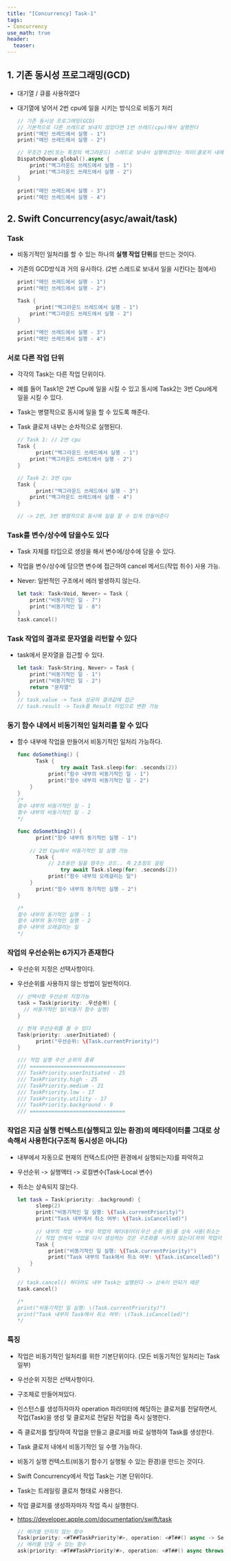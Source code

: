 ```yaml
---
title: "[Concurrency] Task-1"
tags: 
- Concurrency
use_math: true
header: 
  teaser: 
---
```


## 1. 기존 동시성 프로그래밍(GCD)

- 대기열 / 큐를 사용하였다
- 대기열에 넣어서 2번 cpu에 일을 시키는 방식으로 비동기 처리

  ```swift
  // 기존 동시성 프로그래밍(GCD)
  // 기본적으로 다른 쓰레드로 보내지 않았다면 1번 쓰레드(cpu)에서 실행한다
  print("메인 쓰레드에서 실행 - 1")
  print("메인 쓰레드에서 실행 - 2")
  
  // 무조건 2번(또는 특정의 백그라운드) 스레드로 보내서 실행하겠다는 의미(클로저 내에서는 순차적 실행) 
  DispatchQueue.global().async {
      print("백그라운드 쓰레드에서 실행 - 1")
      print("백그라운드 쓰레드에서 실행 - 2")
  }
  
  print("메인 쓰레드에서 실행 - 3")
  print("메인 쓰레드에서 실행 - 4")
  ```

## 2. Swift Concurrency(asyc/await/task)

### Task

- 비동기적인 일처리를 할 수 있는 하나의 **실행 작업 단위**를 만드는 것이다.
- 기존의 GCD방식과 거의 유사하다. (2번 스레드로 보내서 일을 시킨다는 점에서)

  ```swift
  print("메인 쓰레드에서 실행 - 1")
  print("메인 쓰레드에서 실행 - 2")
  
  Task {
  		print("백그라운드 쓰레드에서 실행 - 1")
      print("백그라운드 쓰레드에서 실행 - 2")
  }
  
  print("메인 쓰레드에서 실행 - 3")
  print("메인 쓰레드에서 실행 - 4") 
  ```

### 서로 다른 작업 단위

- 각각의 Task는 다른 작업 단위이다.
- 예를 들어 Task1은 2번 Cpu에 일을 시킬 수 있고 동시에 Task2는 3번 Cpu에게 일을 시킬 수 있다.
- Task는 병렬적으로 동시에 일을 할 수 있도록 해준다.
- Task 클로저 내부는 순차적으로 실행된다.

  ```swift
  // Task 1: // 2번 cpu
  Task {
  		print("백그라운드 쓰레드에서 실행 - 1")
      print("백그라운드 쓰레드에서 실행 - 2")
  }
  
  // Task 2: 3번 cpu
  Task {
  		print("백그라운드 쓰레드에서 실행 - 3")
      print("백그라운드 쓰레드에서 실행 - 4")
  }
  
  // -> 2번, 3번 병렬적으로 동시에 일을 할 수 있게 만들어준다
  
  ```

### Task를 변수/상수에 담을수도 있다

- Task 자체를 타입으로 생성을 해서 변수에/상수에 담을 수 있다.
- 작업을 변수/상수에 담으면 변수에 접근하여 cancel 메서드(작업 취수) 사용 가능.
- Never: 일반적인 구조에서 에러 발생하지 않는다.

  ```swift
  let task: Task<Void, Never> = Task {
      print("비동기적인 일 - 7")
      print("비동기적인 일 - 8")
  }
  task.cancel()
  ```

### Task 작업의 결과로 문자열을 리턴할 수 있다

- task에서 문자열을 접근할 수 있다.

  ```swift
  let task: Task<String, Never> = Task {
      print("비동기적인 일 - 1")
      print("비동기적인 일 - 2")
      return "문자열"
  }
  // task.value -> Task 성공의 결과값에 접근
  // task.result -> Task를 Result 타입으로 변환 가능
  ```

### 동기 함수 내에서 비동기적인 일처리를 할 수 있다

- 함수 내부에 작업을 만들어서 비동기적인 일처리 가능하다.

  ```swift
  func doSomething() {
  		Task {
  				try await Task.sleep(for: .seconds(2))
        	print("함수 내부의 비동기적인 일 - 1")
        	print("함수 내부의 비동기적인 일 - 2")
      }
  }
  /*
  함수 내부의 비동기적인 일 - 1
  함수 내부의 비동기적인 일 - 2
  */
  
  func doSomething2() {
  		print("함수 내부의 동기적인 실행 - 1")
      
      // 2번 Cpu에서 비동기적인 일 실행 가능
    	Task {
        	// 2초동안 일을 멈추는 코드.. 즉 2초정도 걸림
  				try await Task.sleep(for: .seconds(2))
        	print("함수 내부의 오래걸리는 일")
      }
    	print("함수 내부의 동기적인 실행 - 2")
  }
  
  /*
  함수 내부의 동기적인 실행 - 1
  함수 내부의 동기적인 실행 - 2
  함수 내부의 오래걸리는 일
  */
  ```


### 작업의 우선순위는 6가지가 존재한다

- 우선순위 지정은 선택사항이다.
- 우선순위를 사용하지 않는 방법이 일반적이다.

  ```swift
  // 선택사항 우선순위 지정가능
  task = Task(priority: .우선순위) {
    // 비동기적인 일(비동기 함수 실행)
  }
  
  // 현재 우선순위를 볼 수 있다
  Task(priority: .userInitiated) {
    	print("우선순위: \(Task.currentPriority)")
  }
  
  /// 작업 실행 우선 순위의 종류
  /// ===============================
  /// TaskPriority.userInitiated - 25
  /// TaskPriority.high - 25
  /// TaskPriority.medium - 21
  /// TaskPriority.low - 17
  /// TaskPriority.utility - 17
  /// TaskPriority.background - 9
  /// ===============================
  ```
  

### 작업은 지금 실행 컨텍스트(실행되고 있는 환경)의 메타데이터를 그대로 상속해서 사용한다(구조적 동시성은 아니다)

- 내부에서 자동으로 현재의 컨텍스트(어떤 환경에서 실행되는지)를 파악하고

- 우선순위 -> 실행액터 -> 로컬변수(Task-Local 변수)

- 취소는 상속되지 않는다.

  ```swift
  let task = Task(priority: .background) {
    	sleep(2)
    	print("비동기적인 일 실행: \(Task.currentPriority)")
    	print("Task 내부에서 취소 여부: \(Task.isCancelled)")
    
    	// 내부의 작업 -> 부모 작업의 메타데이터(우선 순위 등)를 상속 사용(취소는 상속 불가)
    	// 작업 안에서 작업을 다시 생성하는 것은 구조화를 시키지 않는다(하위 작업이 되는 것이 아니다)
    	Task {
        	print("비동기적인 일 실행: \(Task.currentPriority)")
        	print("Task 내부의 Task에서 취소 여부: \(Task.isCancelled)")
      }
  }
  
  // task.cancel() 하더라도 내부 Task는 실행된다 -> 상속이 안되기 때문
  task.cancel()
  
  /*
  print("비동기적인 일 실행: \(Task.currentPriority)")
  print("Task 내부의 Task에서 취소 여부: \(Task.isCancelled)")
  */
  ```

  

### 특징

- 작업은 비동기적인 일처리를 위한 기본단위이다. (모든 비동기적인 일처리는 Task 일부)

- 우선순위 지정은 선택사항이다.

- 구조체로 만들어져있다.

- 인스턴스를 생성하자마자 operation 파라미터에 해당하는 클로저를 전달하면서, 작업(Task)을 생성 및 클로저로 전달된 작업을 즉시 실행한다.

- 즉 클로저를 할당하여 작업을 만들고 클로저를 바로 실행하여 Task를 생성한다.

- Task 클로저 내에서 비동기적인 일 수행 가능하다.

- 비동기 실행 컨텍스트(비동기 함수기 실행될 수 있는 환경)을 만드는 것이다.

- Swift Concurrency에서 작업 Task는 기본 단위이다.

- Task는 트레일링 클로저 형태로 사용한다.

- 작업 클로저를 생성하자마자 작업 즉시 실행한다.

- https://developer.apple.com/documentation/swift/task

  ```swift
  // 에러를 던지지 않는 함수
  Task(priority: <#T##TaskPriority?#>, operation: <#T##() async -> Sendable#>)
  // 에러를 던질 수 있는 함수
  ask(priority: <#T##TaskPriority?#>, operation: <#T##() async throws -> Sendable#>)
  ```

  
  
  
  
  

​	
